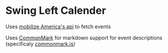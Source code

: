 # Swing Left Calender

Uses [mobilize America's api](https://github.com/mobilizeamerica/api) to fetch events

Uses [CommonMark](https://commonmark.org/) for markdown support for event descriptions (specificaly [commonmark.js](https://github.com/commonmark/commonmark.js))